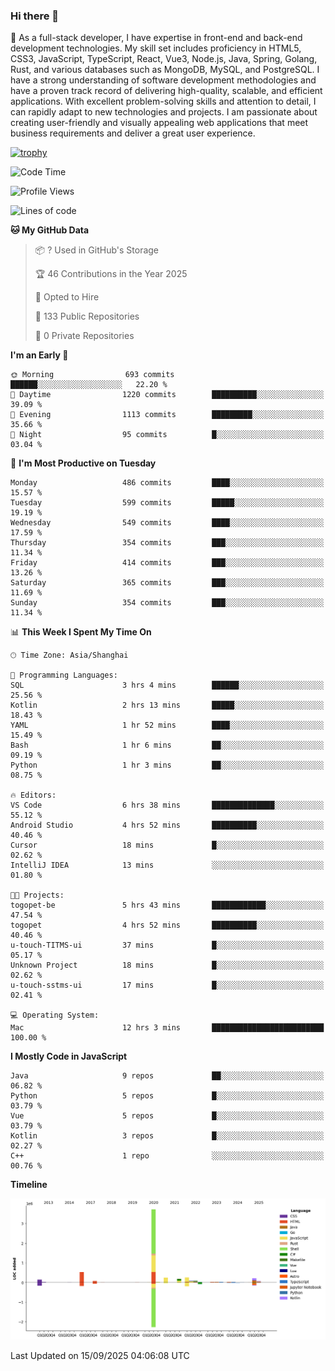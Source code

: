 ### Hi there 👋

🌱 As a full-stack developer, I have expertise in front-end and back-end development technologies. My skill set includes proficiency in HTML5, CSS3, JavaScript, TypeScript, React, Vue3, Node.js, Java, Spring, Golang, Rust, and various databases such as MongoDB, MySQL, and PostgreSQL. I have a strong understanding of software development methodologies and have a proven track record of delivering high-quality, scalable, and efficient applications. With excellent problem-solving skills and attention to detail, I can rapidly adapt to new technologies and projects. I am passionate about creating user-friendly and visually appealing web applications that meet business requirements and deliver a great user experience.

[![trophy](https://github-profile-trophy.vercel.app/?username=elton&rank=SECRET,SSS,SS,S,AAA,AA,A&theme=onedark&no-frame=true&margin-w=10)](https://github.com/ryo-ma/github-profile-trophy)

<!--START_SECTION:waka-->
![Code Time](http://img.shields.io/badge/Code%20Time-1%2C908%20hrs%208%20mins-blue)

![Profile Views](http://img.shields.io/badge/Profile%20Views-0-blue)

![Lines of code](https://img.shields.io/badge/From%20Hello%20World%20I%27ve%20Written-5.9%20million%20lines%20of%20code-blue)

**🐱 My GitHub Data** 

> 📦 ? Used in GitHub's Storage 
 > 
> 🏆 46 Contributions in the Year 2025
 > 
> 💼 Opted to Hire
 > 
> 📜 133 Public Repositories 
 > 
> 🔑 0 Private Repositories 
 > 
**I'm an Early 🐤** 

```text
🌞 Morning                693 commits         ██████░░░░░░░░░░░░░░░░░░░   22.20 % 
🌆 Daytime                1220 commits        ██████████░░░░░░░░░░░░░░░   39.09 % 
🌃 Evening                1113 commits        █████████░░░░░░░░░░░░░░░░   35.66 % 
🌙 Night                  95 commits          █░░░░░░░░░░░░░░░░░░░░░░░░   03.04 % 
```
📅 **I'm Most Productive on Tuesday** 

```text
Monday                   486 commits         ████░░░░░░░░░░░░░░░░░░░░░   15.57 % 
Tuesday                  599 commits         █████░░░░░░░░░░░░░░░░░░░░   19.19 % 
Wednesday                549 commits         ████░░░░░░░░░░░░░░░░░░░░░   17.59 % 
Thursday                 354 commits         ███░░░░░░░░░░░░░░░░░░░░░░   11.34 % 
Friday                   414 commits         ███░░░░░░░░░░░░░░░░░░░░░░   13.26 % 
Saturday                 365 commits         ███░░░░░░░░░░░░░░░░░░░░░░   11.69 % 
Sunday                   354 commits         ███░░░░░░░░░░░░░░░░░░░░░░   11.34 % 
```


📊 **This Week I Spent My Time On** 

```text
🕑︎ Time Zone: Asia/Shanghai

💬 Programming Languages: 
SQL                      3 hrs 4 mins        ██████░░░░░░░░░░░░░░░░░░░   25.56 % 
Kotlin                   2 hrs 13 mins       █████░░░░░░░░░░░░░░░░░░░░   18.43 % 
YAML                     1 hr 52 mins        ████░░░░░░░░░░░░░░░░░░░░░   15.49 % 
Bash                     1 hr 6 mins         ██░░░░░░░░░░░░░░░░░░░░░░░   09.19 % 
Python                   1 hr 3 mins         ██░░░░░░░░░░░░░░░░░░░░░░░   08.75 % 

🔥 Editors: 
VS Code                  6 hrs 38 mins       ██████████████░░░░░░░░░░░   55.12 % 
Android Studio           4 hrs 52 mins       ██████████░░░░░░░░░░░░░░░   40.46 % 
Cursor                   18 mins             █░░░░░░░░░░░░░░░░░░░░░░░░   02.62 % 
IntelliJ IDEA            13 mins             ░░░░░░░░░░░░░░░░░░░░░░░░░   01.80 % 

🐱‍💻 Projects: 
togopet-be               5 hrs 43 mins       ████████████░░░░░░░░░░░░░   47.54 % 
togopet                  4 hrs 52 mins       ██████████░░░░░░░░░░░░░░░   40.46 % 
u-touch-TITMS-ui         37 mins             █░░░░░░░░░░░░░░░░░░░░░░░░   05.17 % 
Unknown Project          18 mins             █░░░░░░░░░░░░░░░░░░░░░░░░   02.62 % 
u-touch-sstms-ui         17 mins             █░░░░░░░░░░░░░░░░░░░░░░░░   02.41 % 

💻 Operating System: 
Mac                      12 hrs 3 mins       █████████████████████████   100.00 % 
```

**I Mostly Code in JavaScript** 

```text
Java                     9 repos             ██░░░░░░░░░░░░░░░░░░░░░░░   06.82 % 
Python                   5 repos             █░░░░░░░░░░░░░░░░░░░░░░░░   03.79 % 
Vue                      5 repos             █░░░░░░░░░░░░░░░░░░░░░░░░   03.79 % 
Kotlin                   3 repos             █░░░░░░░░░░░░░░░░░░░░░░░░   02.27 % 
C++                      1 repo              ░░░░░░░░░░░░░░░░░░░░░░░░░   00.76 % 
```



**Timeline**

![Lines of Code chart](https://raw.githubusercontent.com/elton/elton/main/assets/bar_graph.png)


 Last Updated on 15/09/2025 04:06:08 UTC
<!--END_SECTION:waka-->

<!--
**elton/elton** is a ✨ _special_ ✨ repository because its `README.md` (this file) appears on your GitHub profile.

Here are some ideas to get you started:

- 🔭 I’m currently working on ...
- 🌱 I’m currently learning ...
- 👯 I’m looking to collaborate on ...
- 🤔 I’m looking for help with ...
- 💬 Ask me about ...
- 📫 How to reach me: ...
- 😄 Pronouns: ...
- ⚡ Fun fact: ...
-->
